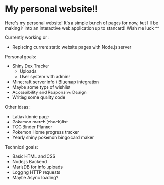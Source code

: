 # My personal website!!

Here's my personal website!
It's a simple bunch of pages for now, but I'll be making it into an interactive web application up to standard!
Wish me luck ^^

Currently working on:
<ul>
    <li>Replacing current static website pages with Node.js server</li>
</ul>

Personal goals:
<ul>
    <li>Shiny Dex Tracker
    <ul>
        <li>Uploads</li>
        <li>User system with admins</li>
    </ul>
    </li>
    <li>Minecraft server info / Bluemap integration</li>
    <li>Maybe some type of wishlist</li>
    <li>Accessibility and Responsive Design</li>
    <li>Writing some quality code</li>
</ul> 

Other ideas:
<ul>
    <li>Latias kinnie page</li>
    <li>Pokemon merch (check)list</li>
    <li>TCG Binder Planner</li>
    <li>Pokemon Home progress tracker</li>
    <li>Yearly shiny pokemon bingo card maker</li>
</ul>

Technical goals:
<ul>
    <li>Basic HTML and CSS</li>
    <li>Node.js Backend</li>
    <li>MariaDB for info uploads</li>
    <li>Logging HTTP requests</li>
    <li>Maybe Async loading?</li>
</ul> 
